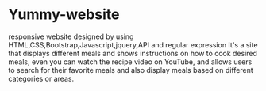 # Yummy-website 

responsive website designed by using HTML,CSS,Bootstrap,Javascript,jquery,API and regular expression
It's a site that displays different meals and shows instructions on how to cook desired meals, even you can watch the recipe video on YouTube, and allows users to search for their favorite meals and also display meals based on different categories or areas.
